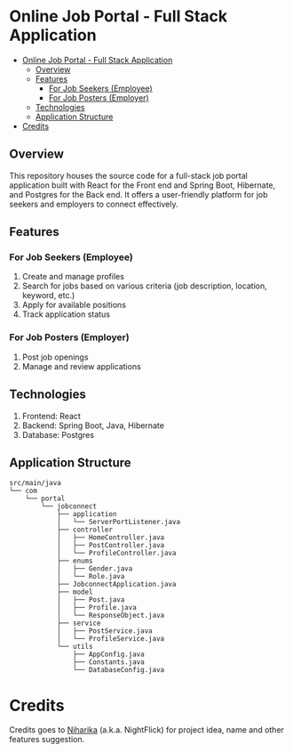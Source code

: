 # Online Job Portal - Full Stack Application
<!-- TOC -->
* [Online Job Portal - Full Stack Application](#online-job-portal---full-stack-application)
  * [Overview](#overview)
  * [Features](#features)
    * [For Job Seekers (Employee)](#for-job-seekers-employee)
    * [For Job Posters (Employer)](#for-job-posters-employer)
  * [Technologies](#technologies)
  * [Application Structure](#application-structure)
* [Credits](#credits)
<!-- TOC -->
## Overview

This repository houses the source code for a full-stack job portal application built with React for the Front end
and Spring Boot, Hibernate, and Postgres for the Back end. It offers a user-friendly platform for job seekers
and employers to connect effectively.

## Features

### For Job Seekers (Employee)
1. Create and manage profiles
2. Search for jobs based on various criteria (job description, location, keyword, etc.)
3. Apply for available positions
4. Track application status

### For Job Posters (Employer)
1. Post job openings
2. Manage and review applications

## Technologies

1. Frontend: React
2. Backend: Spring Boot, Java, Hibernate
3. Database: Postgres

## Application Structure
```
src/main/java
└── com
    └── portal
        └── jobconnect
            ├── application
            │   └── ServerPortListener.java
            ├── controller
            │   ├── HomeController.java
            │   ├── PostController.java
            │   └── ProfileController.java
            ├── enums
            │   ├── Gender.java
            │   └── Role.java
            ├── JobconnectApplication.java
            ├── model
            │   ├── Post.java
            │   ├── Profile.java
            │   └── ResponseObject.java
            ├── service
            │   ├── PostService.java
            │   └── ProfileService.java
            └── utils
                ├── AppConfig.java
                ├── Constants.java
                └── DatabaseConfig.java
```

# Credits
Credits goes to [Niharika](https://github.com/Niharika2803) (a.k.a. NightFlick) for project idea, name and other features suggestion.